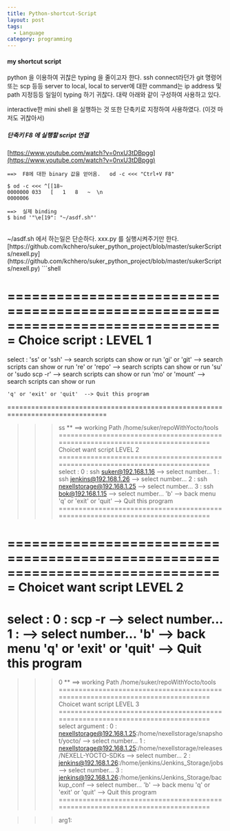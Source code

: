 ```yaml
---
title: Python-shortcut-Script
layout: post
tags:
  - Language
category: programming
---
```

#### my shortcut script
python 을 이용하여 귀찮은 typing 을 줄이고자 한다. ssh connect라던가 git 명령어 또는
scp 등등 server to local, local to server에 대한 command는 ip address 및 path 지정등등 일일이 typing 하기 귀찮다.
대략 아래와 같이 구성하여 사용하고 있다.

interactive한 mini shell 을 실행하는 것 또한 단축키로 지정하여 사용하였다. (이것 마저도 귀찮아서)
<br>

##### 단축키 F8 에 실행할 script 연결
[https://www.youtube.com/watch?v=0nxU3tDBpgg](https://www.youtube.com/watch?v=0nxU3tDBpgg)

```
==>  F8에 대한 binary 값을 얻어옴.   od -c <<< "Ctrl+V F8"  

$ od -c <<< ^[[18~
0000000 033   [   1   8   ~  \n
0000006

==>  실제 binding
$ bind '"\e[19": "~/asdf.sh"'
```
<br>
~/asdf.sh 에서 하는일은 단순하다. xxx.py 를 실행시켜주기만 한다.
[https://github.com/kchhero/suker_python_project/blob/master/sukerScripts/nexell.py](https://github.com/kchhero/suker_python_project/blob/master/sukerScripts/nexell.py)
```shell

===============================================================================
Choice script : LEVEL 1
===============================================================================
select : 
    'ss' or 'ssh' --> search scripts can show or run
    'gi' or 'git' --> search scripts can show or run
    're' or 'repo' --> search scripts can show or run
    'su' or 'sudo scp -r' --> search scripts can show or run
    'mo' or 'mount' --> search scripts can show or run

    'q' or 'exit' or 'quit'  --> Quit this program
===============================================================================

 >>> ss
 ** ==>  working Path /home/suker/repoWithYocto/tools
===============================================================================
Choicet want script LEVEL 2
===============================================================================
select : 
    0 : ssh suker@192.168.1.16 --> select number...
    1 : ssh jenkins@192.168.1.26 --> select number...
    2 : ssh nexellstorage@192.168.1.25 --> select number...
    3 : ssh bok@192.168.1.15 --> select number...
    'b' --> back menu
    'q' or 'exit' or 'quit' --> Quit this program
===============================================================================

===============================================================================
Choicet want script LEVEL 2
===============================================================================
select : 
    0 : scp -r <src> <dest> --> select number...
    1 :  --> select number...
    'b' --> back menu
    'q' or 'exit' or 'quit' --> Quit this program
===============================================================================

 >>> 0
 ** ==>  working Path /home/suker/repoWithYocto/tools
===============================================================================
Choicet want script LEVEL 3
===============================================================================
select argument : 
    0 : nexellstorage@192.168.1.25:/home/nexellstorage/snapshot/yocto/ --> select number...
    1 : nexellstorage@192.168.1.25:/home/nexellstorage/releases/NEXELL-YOCTO-SDKs --> select number...
    2 : jenkins@192.168.1.26:/home/jenkins/Jenkins_Storage/jobs --> select number...
    3 : jenkins@192.168.1.26:/home/jenkins/Jenkins_Storage/backup_conf --> select number...
    'b' --> back menu
    'q' or 'exit' or 'quit' --> Quit this program
===============================================================================

 >>> arg1:

```

